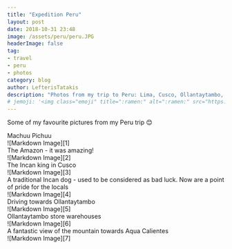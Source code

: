 ```yaml
---
title: "Expedition Peru"
layout: post
date: 2018-10-31 23:48
image: /assets/peru/peru.JPG
headerImage: false
tag:
- travel
- peru
- photos
category: blog
author: LefterisTatakis
description: "Photos from my trip to Peru: Lima, Cusco, Ollantaytambo, Machu Pichuu and the Amazon."
# jemoji: '<img class="emoji" title=":ramen:" alt=":ramen:" src="https://assets.github.com/images/icons/emoji/unicode/1f35c.png" height="20" width="20" align="absmiddle">'
---
```


Some of my favourite pictures from my Peru trip 😊

<figcaption class="caption">Machuu Pichuu</figcaption>
![Markdown Image][1]

<figcaption class="caption">The Amazon - it was amazing!</figcaption>
![Markdown Image][2]

<figcaption class="caption">The Incan king in Cusco</figcaption>
![Markdown Image][3]

<figcaption class="caption">A traditional Incan dog - used to be considered as bad luck. Now are a point of pride for the locals</figcaption>
![Markdown Image][4]

<figcaption class="caption">Driving towards Ollantaytambo </figcaption>
![Markdown Image][5]

<figcaption class="caption">Ollantaytambo store warehouses</figcaption>
![Markdown Image][6]

<figcaption class="caption">A fantastic view of the mountain towards Aqua Calientes </figcaption>
![Markdown Image][7]

[1]: /assets/peru/peru.JPG
[2]: /assets/peru/amazon.jpg
[3]: /assets/peru/incaking.JPG
[4]: /assets/peru/incandog.JPG
[5]: /assets/peru/river.jpg
[6]: /assets/peru/Ollantaytambo.JPG
[7]: /assets/peru/trainToCusco.jpg